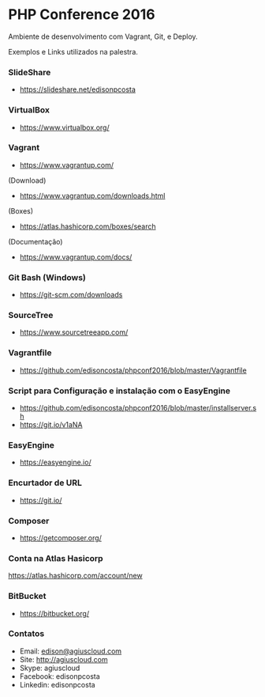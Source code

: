 # PHP Conference 2016

Ambiente de desenvolvimento com Vagrant, Git, e Deploy.

Exemplos e Links utilizados na palestra. 

### SlideShare
- https://slideshare.net/edisonpcosta

### VirtualBox
- https://www.virtualbox.org/

### Vagrant
- https://www.vagrantup.com/

(Download)
- https://www.vagrantup.com/downloads.html

(Boxes)
- https://atlas.hashicorp.com/boxes/search

(Documentação)
- https://www.vagrantup.com/docs/

### Git Bash (Windows)
- https://git-scm.com/downloads

### SourceTree
- https://www.sourcetreeapp.com/

### Vagrantfile
- https://github.com/edisoncosta/phpconf2016/blob/master/Vagrantfile

### Script para Configuração e instalação com o EasyEngine
- https://github.com/edisoncosta/phpconf2016/blob/master/installserver.sh
- https://git.io/v1aNA

### EasyEngine
- https://easyengine.io/

### Encurtador de URL
- https://git.io/

### Composer
- https://getcomposer.org/

### Conta na Atlas Hasicorp
https://atlas.hashicorp.com/account/new

### BitBucket
- https://bitbucket.org/

### Contatos
- Email: edison@agiuscloud.com
- Site: http://agiuscloud.com
- Skype: agiuscloud
- Facebook: edisonpcosta
- Linkedin: edisonpcosta
